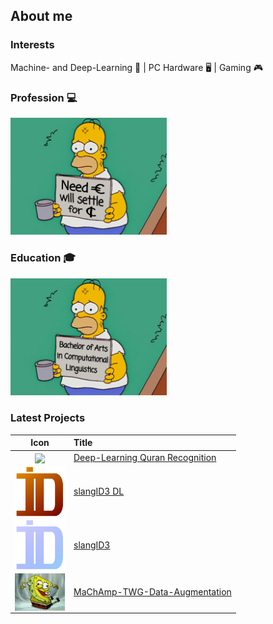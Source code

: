 ## About me
### Interests
Machine- and Deep-Learning 🤖  |  PC Hardware 🖥️  |  Gaming 🎮


### Profession 💻
<img src='https://raw.githubusercontent.com/m4cit/m4cit/main/bum.png' width="250">


### Education 🎓
<img src='https://raw.githubusercontent.com/m4cit/m4cit/main/educated_bum.png' width="250">

### Latest Projects
 
|        Icon        |        Title       |
|:------------------:|:-------------------|
|<img src='https://raw.githubusercontent.com/m4cit/Deep-Learning-Quran-Recognition/main/gallery/icon.png' align="center" width="80">|[Deep-Learning Quran Recognition](https://github.com/m4cit/Deep-Learning-Quran-Recognition)
|<img src='https://raw.githubusercontent.com/m4cit/slangID3_DL/main/misc/gallery/slangID3_dl_icon.png' align="center" width="80">|[slangID3 DL](https://github.com/m4cit/slangID3_DL)
|<img src='https://raw.githubusercontent.com/m4cit/slangID3/main/misc/gallery/slangID3_icon.png' align="center" width="80">|[slangID3](https://github.com/m4cit/slangID3)|
|<img src='https://raw.githubusercontent.com/m4cit/m4cit/main/no_icon.png' align="center" width="80">|[MaChAmp-TWG-Data-Augmentation](https://github.com/m4cit/MaChAmp-TWG-Data-Augmentation)

